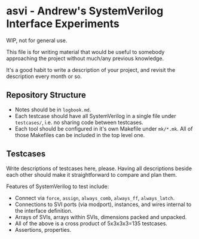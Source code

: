 asvi - Andrew's SystemVerilog Interface Experiments
===================================================

WIP, not for general use.

This file is for writing material that would be useful to somebody approaching
the project without much/any previous knowledge.

It's a good habit to write a description of your project, and revisit the
description every month or so.


Repository Structure
--------------------
- Notes should be in `logbook.md`.
- Each testcase should have all SystemVerilog in a single file under
  `testcases/`, i.e. no sharing code between testcases.
- Each tool should be configured in it's own Makefile under `mk/*.mk`.
  All of those Makefiles can be included in the top level one.


Testcases
---------
Write descriptions of testcases here, please.
Having all descriptions beside each other should make it straightforward to
compare and plan them.

Features of SystemVerilog to test include:
- Connect via `force`, `assign`, `always_comb`, `always_ff`, `always_latch`.
- Connections to SVI ports (via modport), instances, and wires internal to the
  interface definition.
- Arrays of SVIs, arrays within SVIs, dimensions packed and unpacked.
- All of the above is a cross product of 5x3x3x3=135 testcases.
- Assertions, properties.

